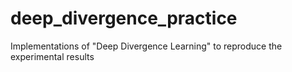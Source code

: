 # deep_divergence_practice
Implementations of "Deep Divergence Learning" to reproduce the experimental results 
